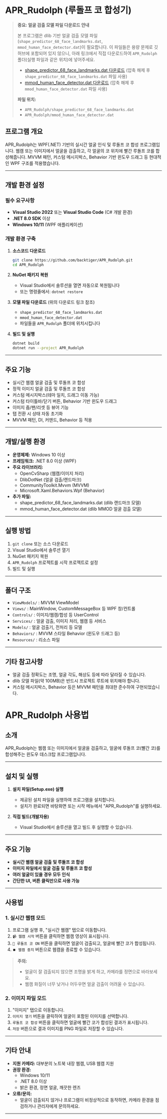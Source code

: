 # APR_Rudolph (루돌프 코 합성기)

> **중요: 얼굴 검출 모델 파일 다운로드 안내**
> 
> 본 프로그램은 dlib 기반 얼굴 검출 모델 파일(`shape_predictor_68_face_landmarks.dat`, `mmod_human_face_detector.dat`)이 필요합니다. 이 파일들은 용량 문제로 깃허브에 포함되어 있지 않으니, 아래 링크에서 직접 다운로드하여 `APR_Rudolph` 폴더(실행 파일과 같은 위치)에 넣어주세요.
>
> - [shape_predictor_68_face_landmarks.dat 다운로드](https://dlib.net/files/shape_predictor_68_face_landmarks.dat.bz2)
>   (압축 해제 후 `shape_predictor_68_face_landmarks.dat` 파일 사용)
> - [mmod_human_face_detector.dat 다운로드](https://dlib.net/files/mmod_human_face_detector.dat.bz2)
>   (압축 해제 후 `mmod_human_face_detector.dat` 파일 사용)
>
> **파일 위치:**
> - `APR_Rudolph/shape_predictor_68_face_landmarks.dat`
> - `APR_Rudolph/mmod_human_face_detector.dat`

## 프로그램 개요

APR_Rudolph는 WPF(.NET) 기반의 실시간 얼굴 인식 및 루돌프 코 합성 프로그램입니다. 웹캠 또는 이미지에서 얼굴을 검출하고, 각 얼굴의 코 위치에 빨간 루돌프 코를 합성해줍니다. MVVM 패턴, 커스텀 메시지박스, Behavior 기반 윈도우 드래그 등 현대적인 WPF 구조를 적용했습니다.

---

## 개발 환경 설정

### 필수 요구사항
- **Visual Studio 2022** 또는 **Visual Studio Code** (C# 개발 환경)
- **.NET 8.0 SDK** 이상
- **Windows 10/11** (WPF 애플리케이션)

### 개발 환경 구축
1. **소스코드 다운로드**
   ```bash
   git clone https://github.com/backtiger/APR_Rudolph.git
   cd APR_Rudolph
   ```

2. **NuGet 패키지 복원**
   - Visual Studio에서 솔루션을 열면 자동으로 복원됩니다
   - 또는 명령줄에서: `dotnet restore`

3. **모델 파일 다운로드** (위의 다운로드 링크 참조)
   - `shape_predictor_68_face_landmarks.dat`
   - `mmod_human_face_detector.dat`
   - 파일들을 `APR_Rudolph` 폴더에 위치시킵니다

4. **빌드 및 실행**
   ```bash
   dotnet build
   dotnet run --project APR_Rudolph
   ```

---

## 주요 기능
- 실시간 웹캠 얼굴 검출 및 루돌프 코 합성
- 정적 이미지 얼굴 검출 및 루돌프 코 합성
- 커스텀 메시지박스(테마 일치, 드래그 이동 가능)
- 커스텀 타이틀바/닫기 버튼, Behavior 기반 윈도우 드래그
- 이미지 줌/팬/리셋 등 뷰어 기능
- 탭 전환 시 상태 자동 초기화
- MVVM 패턴, DI, 커맨드, Behavior 등 적용

---

## 개발/실행 환경
- **운영체제:** Windows 10 이상
- **프레임워크:** .NET 8.0 이상 (WPF)
- **주요 라이브러리:**
  - OpenCvSharp (웹캠/이미지 처리)
  - DlibDotNet (얼굴 검출/랜드마크)
  - CommunityToolkit.Mvvm (MVVM)
  - Microsoft.Xaml.Behaviors.Wpf (Behavior)
- **추가 파일:**
  - shape_predictor_68_face_landmarks.dat (dlib 랜드마크 모델)
  - mmod_human_face_detector.dat (dlib MMOD 얼굴 검출 모델)

---

## 실행 방법
1. `git clone` 또는 소스 다운로드
2. Visual Studio에서 솔루션 열기
3. NuGet 패키지 복원
4. `APR_Rudolph` 프로젝트를 시작 프로젝트로 설정
5. 빌드 및 실행

---

## 폴더 구조
- `ViewModels/` : MVVM ViewModel
- `Views/` : MainWindow, CustomMessageBox 등 WPF 창/컨트롤
- `Controls/` : 이미지/웹캠/합성 등 UserControl
- `Services/` : 얼굴 검출, 이미지 처리, 웹캠 등 서비스
- `Models/` : 얼굴 검출기, 전처리 등 모델
- `Behaviors/` : MVVM 스타일 Behavior (윈도우 드래그 등)
- `Resources/` : 리소스 파일

---

## 기타 참고사항
- 얼굴 검출 정확도는 조명, 얼굴 각도, 해상도 등에 따라 달라질 수 있습니다.
- dlib 모델 파일(약 100MB)은 반드시 프로젝트 루트에 위치해야 합니다.
- 커스텀 메시지박스, Behavior 등은 MVVM 패턴을 최대한 준수하여 구현되었습니다.

# APR_Rudolph 사용법

## 소개
APR_Rudolph는 웹캠 또는 이미지에서 얼굴을 검출하고, 얼굴에 루돌프 코(빨간 코)를 합성해주는 윈도우 데스크탑 프로그램입니다.

---

## 설치 및 실행

1. **설치 파일(Setup.exe) 실행**
   - 제공된 설치 파일을 실행하여 프로그램을 설치합니다.
   - 설치가 완료되면 바탕화면 또는 시작 메뉴에서 "APR_Rudolph"를 실행하세요.

2. **직접 빌드(개발자용)**
   - Visual Studio에서 솔루션을 열고 빌드 후 실행할 수 있습니다.

---

## 주요 기능

- **실시간 웹캠 얼굴 검출 및 루돌프 코 합성**
- **이미지 파일에서 얼굴 검출 및 루돌프 코 합성**
- **여러 얼굴이 있을 경우 모두 인식**
- **간단한 UI, 버튼 클릭만으로 사용 가능**

---

## 사용법

### 1. 실시간 웹캠 모드

1. 프로그램 실행 후, "실시간 웹캠" 탭으로 이동합니다.
2. `📹 웹캠 시작` 버튼을 클릭하면 웹캠 영상이 표시됩니다.
3. `🎅 루돌프 코 ON` 버튼을 클릭하면 얼굴이 검출되고, 얼굴에 빨간 코가 합성됩니다.
4. `⏹️ 웹캠 중지` 버튼으로 웹캠을 종료할 수 있습니다.

> **주의:**
> - 얼굴이 잘 검출되지 않으면 조명을 밝게 하고, 카메라를 정면으로 바라보세요.
> - 웹캠 화질이 너무 낮거나 어두우면 얼굴 검출이 어려울 수 있습니다.

### 2. 이미지 파일 모드

1. "이미지" 탭으로 이동합니다.
2. `이미지 열기` 버튼을 클릭하여 얼굴이 포함된 이미지를 선택합니다.
3. `루돌프 코 합성` 버튼을 클릭하면 얼굴에 빨간 코가 합성된 결과가 표시됩니다.
4. `저장` 버튼으로 결과 이미지를 PNG 파일로 저장할 수 있습니다.

---

## 기타 안내

- **지원 카메라:** 대부분의 노트북 내장 웹캠, USB 웹캠 지원
- **권장 환경:**
  - Windows 10/11
  - .NET 8.0 이상
  - 밝은 환경, 정면 얼굴, 깨끗한 렌즈
- **오류/문의:**
  - 얼굴이 검출되지 않거나 프로그램이 비정상적으로 동작하면, 카메라 환경을 점검하거나 관리자에게 문의하세요.

---
